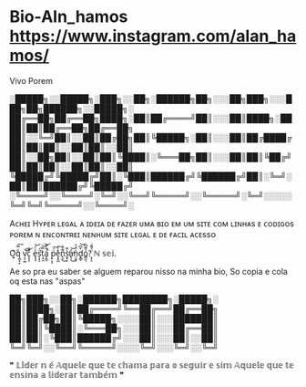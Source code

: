 # Bio-Aln_hamos https://www.instagram.com/alan_hamos/
Vivo Porem

░█████╗░░█████╗░███╗░░██╗░██████╗██╗░░░██╗███╗░░░███╗██╗██████╗░░█████╗░
██╔══██╗██╔══██╗████╗░██║██╔════╝██║░░░██║████╗░████║██║██╔══██╗██╔══██╗
██║░░╚═╝██║░░██║██╔██╗██║╚█████╗░██║░░░██║██╔████╔██║██║██║░░██║██║░░██║
██║░░██╗██║░░██║██║╚████║░╚═══██╗██║░░░██║██║╚██╔╝██║██║██║░░██║██║░░██║
╚█████╔╝╚█████╔╝██║░╚███║██████╔╝╚██████╔╝██║░╚═╝░██║██║██████╔╝╚█████╔╝
░╚════╝░░╚════╝░╚═╝░░╚══╝╚═════╝░░╚═════╝░╚═╝░░░░░╚═╝╚═╝╚═════╝░░╚════╝░

Aᴄʜᴇɪ Hʏᴘᴇʀ ʟᴇɢᴀʟ ᴀ ɪᴅᴇɪᴀ ᴅᴇ ғᴀᴢᴇʀ ᴜᴍᴀ ʙɪᴏ ᴇᴍ ᴜᴍ sɪᴛᴇ ᴄᴏᴍ ʟɪɴʜᴀs ᴇ ᴄᴏᴅɪɢᴏs ᴘᴏʀᴇᴍ ɴ ᴇɴᴄᴏɴᴛʀᴇɪ ɴᴇɴʜᴜᴍ sɪᴛᴇ ʟᴇɢᴀʟ ᴇ ᴅᴇ ғᴀᴄɪʟ ᴀᴄᴇssᴏ

O͓͎͑͑͘q̺͙͙̾̿͠ v͔͕͖̚͝͝c̞̞̝͒͐ e̢̘̘̒̈́͝s͎͙̠̈́͘͘t͔̠̼̿͝͝á̡̪̘͋̓̚ p̟͉̘̈́͠e͙͙̪̽͑͠n̢̫͌͋͜s̫͓͕͐͊̕a̢̦̓̕͜͝ǹ͎̫͓̈́̓d̢͇̠͒͆͝o͇̫͉̔͌͆?͙͕̠̈́͌́ ℕ 𝕤𝕖𝕚.

Ae so pra eu saber se alguem reparou nisso na minha bio, So copia e cola oq esta nas "aspas"

██╗███╗░░██╗░██████╗████████╗░█████╗░
██║████╗░██║██╔════╝╚══██╔══╝██╔══██╗
██║██╔██╗██║╚█████╗░░░░██║░░░███████║
██║██║╚████║░╚═══██╗░░░██║░░░██╔══██║
██║██║░╚███║██████╔╝░░░██║░░░██║░░██║
╚═╝╚═╝░░╚══╝╚═════╝░░░░╚═╝░░░╚═╝░░╚═╝

❞ 𝕃𝕚́𝕕𝕖𝕣 𝕟 𝕖́ 𝔸𝕢𝕦𝕖𝕝𝕖 𝕢𝕦𝕖 𝕥𝕖 𝕔𝕙𝕒𝕞𝕒 𝕡𝕒𝕣𝕒 𝕠 𝕤𝕖𝕘𝕦𝕚𝕣 𝕖 𝕤𝕚𝕞 𝔸𝕢𝕦𝕖𝕝𝕖 𝕢𝕦𝕖 𝕥𝕖 𝕖𝕟𝕤𝕚𝕟𝕒 𝕒 𝕝𝕚𝕕𝕖𝕣𝕒𝕣 𝕥𝕒𝕞𝕓𝕖́𝕞 ❞

